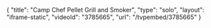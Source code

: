 {
    "title": "Camp Chef Pellet Grill and Smoker",
    "type": "solo",
    "layout": "iframe-static",
    "videoId": "3785665",
    "url": "\/tvpembed\/3785665"
}